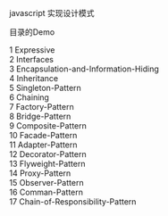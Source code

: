 javascript 实现设计模式

目录的Demo

1 Expressive <br />
2 Interfaces <br />
3 Encapsulation-and-Information-Hiding <br />
4 Inheritance <br />
5 Singleton-Pattern <br />
6 Chaining <br />
7 Factory-Pattern <br />
8 Bridge-Pattern <br />
9 Composite-Pattern <br />
10 Facade-Pattern <br />
11 Adapter-Pattern <br />
12 Decorator-Pattern <br />
13 Flyweight-Pattern <br />
14 Proxy-Pattern <br />
15 Observer-Pattern <br />
16 Comman-Pattern <br />
17 Chain-of-Responsibility-Pattern <br />
